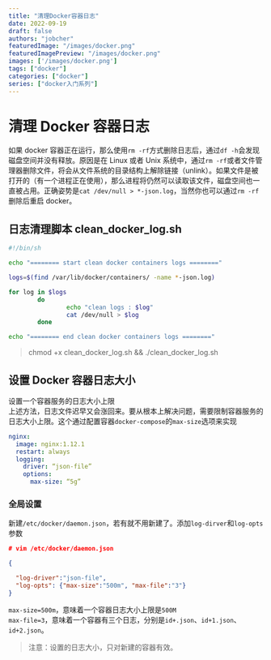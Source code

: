 ```yaml
---
title: "清理Docker容器日志"
date: 2022-09-19
draft: false
authors: "jobcher"
featuredImage: "/images/docker.png"
featuredImagePreview: "/images/docker.png"
images: ['/images/docker.png']
tags: ["docker"]
categories: ["docker"]
series: ["docker入门系列"]
---
```


# 清理 Docker 容器日志

如果 docker 容器正在运行，那么使用`rm -rf`方式删除日志后，通过`df -h`会发现磁盘空间并没有释放。原因是在 Linux 或者 Unix 系统中，通过`rm -rf`或者文件管理器删除文件，将会从文件系统的目录结构上解除链接（unlink）。如果文件是被打开的（有一个进程正在使用），那么进程将仍然可以读取该文件，磁盘空间也一直被占用。正确姿势是`cat /dev/null > *-json.log`，当然你也可以通过`rm -rf`删除后重启 docker。

## 日志清理脚本 clean_docker_log.sh

```sh
#!/bin/sh

echo "======== start clean docker containers logs ========"

logs=$(find /var/lib/docker/containers/ -name *-json.log)

for log in $logs
        do
                echo "clean logs : $log"
                cat /dev/null > $log
        done

echo "======== end clean docker containers logs ========"

```

> chmod +x clean_docker_log.sh && ./clean_docker_log.sh

## 设置 Docker 容器日志大小

设置一个容器服务的日志大小上限  
上述方法，日志文件迟早又会涨回来。要从根本上解决问题，需要限制容器服务的日志大小上限。这个通过配置容器`docker-compose`的`max-size`选项来实现

```yaml
nginx:
  image: nginx:1.12.1
  restart: always
  logging:
    driver: “json-file”
    options:
      max-size: “5g”
```

### 全局设置

新建`/etc/docker/daemon.json`，若有就不用新建了。添加`log-dirver`和`log-opts`参数

```json
# vim /etc/docker/daemon.json

{

  "log-driver":"json-file",
  "log-opts": {"max-size":"500m", "max-file":"3"}
}

```

`max-size=500m`，意味着一个容器日志大小上限是`500M`  
`max-file=3`，意味着一个容器有三个日志，分别是`id+.json`、`id+1.json`、`id+2.json`。

> 注意：设置的日志大小，只对新建的容器有效。
